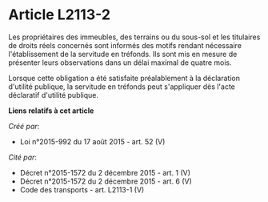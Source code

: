 # Article L2113-2

Les propriétaires des immeubles, des terrains ou du sous-sol et les titulaires de droits réels concernés sont informés des
motifs rendant nécessaire l'établissement de la servitude en tréfonds. Ils sont mis en mesure de présenter leurs observations
dans un délai maximal de quatre mois. 

Lorsque cette obligation a été satisfaite préalablement à la déclaration d'utilité publique, la servitude en tréfonds peut
s'appliquer dès l'acte déclaratif d'utilité publique.

**Liens relatifs à cet article**

_Créé par_:

  - Loi n°2015-992 du 17 août 2015 - art. 52 (V)

_Cité par_:

  - Décret n°2015-1572 du 2 décembre 2015 - art. 1 (V)
  - Décret n°2015-1572 du 2 décembre 2015 - art. 6 (V)
  - Code des transports - art. L2113-1 (V)
